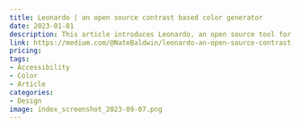 ```yaml
---
title: Leonardo | an open source contrast based color generator
date: 2023-01-01
description: This article introduces Leonardo, an open source tool for generating color palettes that meet contrast accessibility guidelines.
link: https://medium.com/@NateBaldwin/leonardo-an-open-source-contrast-based-color-generator-92d61b6521d2
pricing: 
tags: 
- Accessibility
- Color
- Article
categories: 
- Design
image: index_screenshot_2023-09-07.png
---
```

